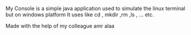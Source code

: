 My Console is a simple java application used to simulate the linux terminal but on windows platform
It uses like cd , mkdir ,rm ,ls , ... etc.

Made with the help of my colleague amr alaa
